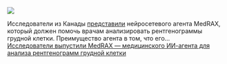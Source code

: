 <!--2025-02-10 12:17:47-->
<div class="yb">
  <div class="rss smaller1 habr"><img src="https://habrastorage.org/getpro/habr/upload_files/cd4/043/27b/cd404327b32dc9951d9be58921925311.jpg" /><p>Исследователи из Канады <a href="https://bowang-lab.github.io/MedRAX/" rel="noopener noreferrer nofollow">представили</a> нейросетевого агента MedRAX, который должен помочь врачам анализировать рентгенограммы грудной клетки. Преимущество агента в том, что его... <br><a class="light" href="https://habr.com/ru/news/881102/?utm_source=habrahabr&utm_medium=rss&utm_campaign=881102">Исследователи выпустили MedRAX — медицинского ИИ-агента для анализа рентгенограмм грудной клетки</a></div>
</div>
